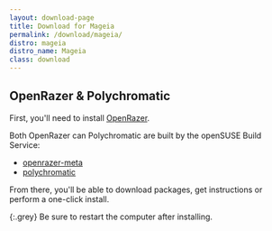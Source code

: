 ```yaml
---
layout: download-page
title: Download for Mageia
permalink: /download/mageia/
distro: mageia
distro_name: Mageia
class: download
---
```


## OpenRazer & Polychromatic

First, you'll need to install [OpenRazer](https://openrazer.github.io).

Both OpenRazer can Polychromatic are built by the openSUSE Build Service:

* [openrazer-meta](https://software.opensuse.org/download.html?project=hardware%3Arazer&package=openrazer-meta)
* [polychromatic](https://software.opensuse.org/download.html?project=hardware%3Arazer&package=polychromatic)

From there, you'll be able to download packages, get instructions or perform a one-click install.

{:.grey}
Be sure to restart the computer after installing.
